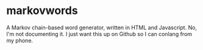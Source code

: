 # markovwords
A Markov chain-based word generator, written in HTML and Javascript.
No, I'm not documenting it. I just want this up on Github so I can conlang from my phone.

